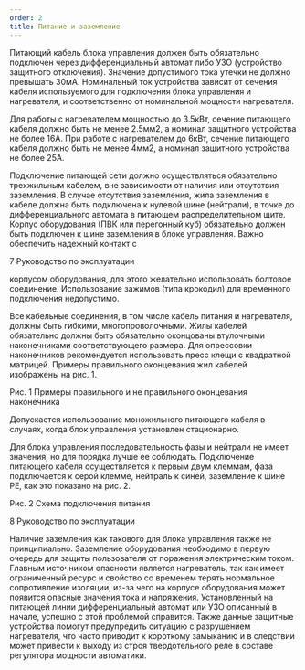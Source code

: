 ```yaml
---
order: 2
title: Питание и заземление
---
```


Питающий кабель блока управления должен быть обязательно подключен через дифференциальный автомат либо УЗО (устройство защитного отключения). Значение допустимого тока утечки не должно превышать 30мА. Номинальный ток устройства зависит от сечения кабеля используемого для подключения блока управления и нагревателя, и соответственно от номинальной мощности нагревателя.



Для работы с нагревателем мощностью до 3.5кВт, сечение питающего кабеля должно быть не менее 2.5мм2, а номинал защитного устройства не более 16А. При работе с нагревателем до 6кВт, сечение питающего кабеля должно быть не менее 4мм2, а номинал защитного устройства не более 25А.



Подключение питающей сети должно осуществляться обязательно трехжильным кабелем, вне зависимости от наличия или отсутствия заземления. В случае отсутствия заземления, жила заземления в кабеле должна быть подключена к нулевой шине (нейтрали), в точке до дифференциального автомата в питающем распределительном щите. Корпус оборудования (ПВК или перегонный куб) обязательно должен быть подключен к шине заземления в блоке управления. Важно обеспечить надежный контакт с



7 Руководство по эксплуатации



корпусом оборудования, для этого желательно использовать болтовое соединение. Использование зажимов (типа крокодил) для временного подключения недопустимо.



Все кабельные соединения, в том числе кабель питания и нагревателя, должны быть гибкими, многопроволочными. Жилы кабелей обязательно должны быть обязательно оконцованы втулочными наконечниками соответствующего размера. Для опрессовки наконечников рекомендуется использовать пресс клещи с квадратной матрицей. Примеры правильного оконцевания жил кабелей изображены на рис. 1.



Рис. 1 Примеры правильного и не правильного оконцевания наконечника



Допускается использование моножильного питающего кабеля в случаях, когда блок управления установлен стационарно.



Для блока управления последовательность фазы и нейтрали не имеет значения, но для порядка лучше ее соблюдать. Подключение питающего кабеля осуществляется к первым двум клеммам, фаза подключается к серой клемме, нейтраль к синей, заземление к шине PE, как это показано на рис. 2.



Рис. 2 Схема подключения питания



8 Руководство по эксплуатации



Наличие заземления как такового для блока управления также не принципиально. Заземление оборудования необходимо в первую очередь для защиты пользователя от поражения электрическим током. Главным источником опасности является нагреватель, так как имеет ограниченный ресурс и свойство со временем терять нормальное сопротивление изоляции, из-за чего на корпусе оборудования может появится опасные значения тока и напряжения. Установленный на питающей линии дифференциальный автомат или УЗО описанный в начале, успешно с этой проблемой справится. Также данные защитные устройства помогут предупредить ситуацию с разрушением нагревателя, что часто приводит к короткому замыканию и в следствии может привести к выходу из строя твердотельного реле в составе регулятора мощности автоматики. 